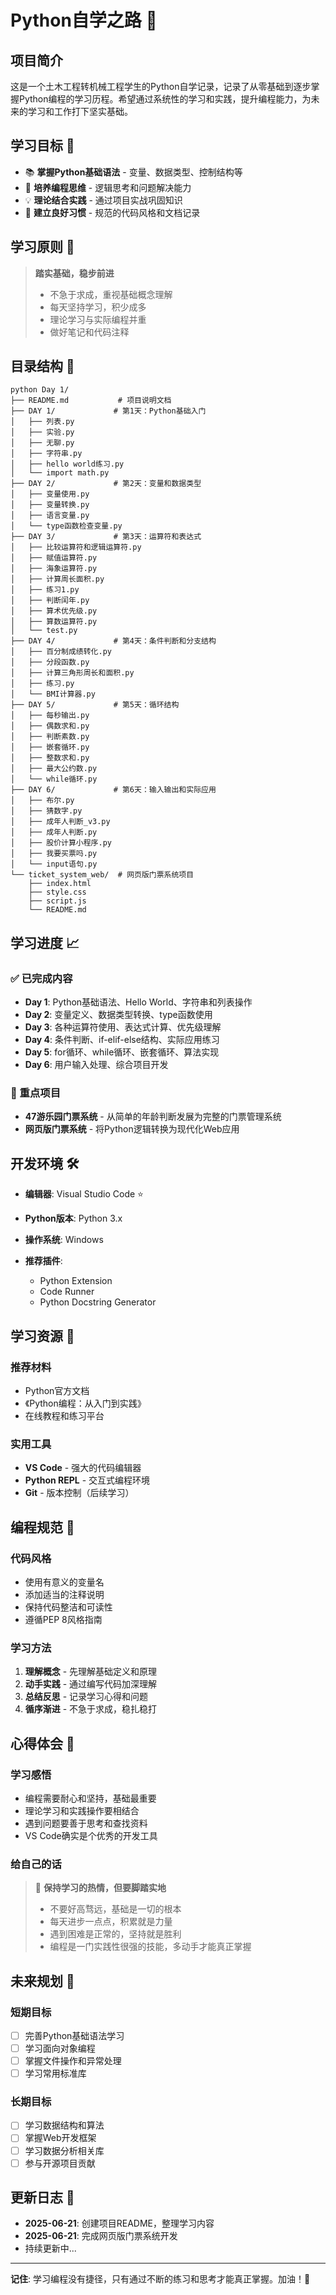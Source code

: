 
# Python自学之路 🐍

## 项目简介

这是一个土木工程转机械工程学生的Python自学记录，记录了从零基础到逐步掌握Python编程的学习历程。希望通过系统性的学习和实践，提升编程能力，为未来的学习和工作打下坚实基础。

## 学习目标 🎯

- 📚 **掌握Python基础语法** - 变量、数据类型、控制结构等
- 🔧 **培养编程思维** - 逻辑思考和问题解决能力
- 💡 **理论结合实践** - 通过项目实战巩固知识
- 🚀 **建立良好习惯** - 规范的代码风格和文档记录

## 学习原则 💪

> **踏实基础，稳步前进**
>
> - 不急于求成，重视基础概念理解
> - 每天坚持学习，积少成多
> - 理论学习与实际编程并重
> - 做好笔记和代码注释

## 目录结构 📁

```text
python Day 1/
├── README.md           # 项目说明文档
├── DAY 1/             # 第1天：Python基础入门
│   ├── 列表.py
│   ├── 实验.py
│   ├── 无聊.py
│   ├── 字符串.py
│   ├── hello world练习.py
│   └── import math.py
├── DAY 2/             # 第2天：变量和数据类型
│   ├── 变量使用.py
│   ├── 变量转换.py
│   ├── 语言变量.py
│   └── type函数检查变量.py
├── DAY 3/             # 第3天：运算符和表达式
│   ├── 比较运算符和逻辑运算符.py
│   ├── 赋值运算符.py
│   ├── 海象运算符.py
│   ├── 计算周长面积.py
│   ├── 练习1.py
│   ├── 判断闰年.py
│   ├── 算术优先级.py
│   ├── 算数运算符.py
│   └── test.py
├── DAY 4/             # 第4天：条件判断和分支结构
│   ├── 百分制成绩转化.py
│   ├── 分段函数.py
│   ├── 计算三角形周长和面积.py
│   ├── 练习.py
│   └── BMI计算器.py
├── DAY 5/             # 第5天：循环结构
│   ├── 每秒输出.py
│   ├── 偶数求和.py
│   ├── 判断素数.py
│   ├── 嵌套循环.py
│   ├── 整数求和.py
│   ├── 最大公约数.py
│   └── while循环.py
├── DAY 6/             # 第6天：输入输出和实际应用
│   ├── 布尔.py
│   ├── 猜数字.py
│   ├── 成年人判断_v3.py
│   ├── 成年人判断.py
│   ├── 股价计算小程序.py
│   ├── 我要买票吗.py
│   └── input语句.py
└── ticket_system_web/  # 网页版门票系统项目
    ├── index.html
    ├── style.css
    ├── script.js
    └── README.md
```

## 学习进度 📈

### ✅ 已完成内容

- **Day 1**: Python基础语法、Hello World、字符串和列表操作
- **Day 2**: 变量定义、数据类型转换、type函数使用
- **Day 3**: 各种运算符使用、表达式计算、优先级理解
- **Day 4**: 条件判断、if-elif-else结构、实际应用练习
- **Day 5**: for循环、while循环、嵌套循环、算法实现
- **Day 6**: 用户输入处理、综合项目开发

### 🎯 重点项目

- **47游乐园门票系统** - 从简单的年龄判断发展为完整的门票管理系统
- **网页版门票系统** - 将Python逻辑转换为现代化Web应用

## 开发环境 🛠️

- **编辑器**: Visual Studio Code ⭐
- **Python版本**: Python 3.x
- **操作系统**: Windows
- **推荐插件**:

  - Python Extension
  - Code Runner
  - Python Docstring Generator

## 学习资源 📖

### 推荐材料

- Python官方文档
- 《Python编程：从入门到实践》
- 在线教程和练习平台

### 实用工具

- **VS Code** - 强大的代码编辑器
- **Python REPL** - 交互式编程环境
- **Git** - 版本控制（后续学习）

## 编程规范 📝

### 代码风格

- 使用有意义的变量名
- 添加适当的注释说明
- 保持代码整洁和可读性
- 遵循PEP 8风格指南

### 学习方法

1. **理解概念** - 先理解基础定义和原理
2. **动手实践** - 通过编写代码加深理解
3. **总结反思** - 记录学习心得和问题
4. **循序渐进** - 不急于求成，稳扎稳打

## 心得体会 💭

### 学习感悟

- 编程需要耐心和坚持，基础最重要
- 理论学习和实践操作要相结合
- 遇到问题要善于思考和查找资料
- VS Code确实是个优秀的开发工具

### 给自己的话

> 🚀 **保持学习的热情，但要脚踏实地**
>
> - 不要好高骛远，基础是一切的根本
> - 每天进步一点点，积累就是力量
> - 遇到困难是正常的，坚持就是胜利
> - 编程是一门实践性很强的技能，多动手才能真正掌握

## 未来规划 🔮

### 短期目标

- [ ] 完善Python基础语法学习
- [ ] 学习面向对象编程
- [ ] 掌握文件操作和异常处理
- [ ] 学习常用标准库

### 长期目标

- [ ] 学习数据结构和算法
- [ ] 掌握Web开发框架
- [ ] 学习数据分析相关库
- [ ] 参与开源项目贡献

## 更新日志 📅

- **2025-06-21**: 创建项目README，整理学习内容
- **2025-06-21**: 完成网页版门票系统开发
- 持续更新中...

---

**记住**: 学习编程没有捷径，只有通过不断的练习和思考才能真正掌握。加油！💪
